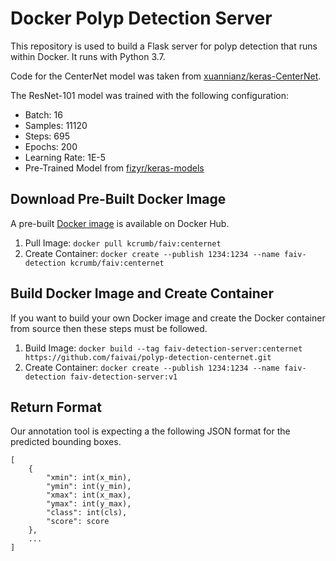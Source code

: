 # Docker Polyp Detection Server

This repository is used to build a Flask server for polyp detection that runs within Docker. 
It runs with Python 3.7.

Code for the CenterNet model was taken from [xuannianz/keras-CenterNet](https://github.com/xuannianz/keras-CenterNet).

The ResNet-101 model was trained with the following configuration:
- Batch: 16
- Samples: 11120
- Steps: 695
- Epochs: 200
- Learning Rate: 1E-5
- Pre-Trained Model from [fizyr/keras-models](https://github.com/fizyr/keras-models/releases)

## Download Pre-Built Docker Image

A pre-built [Docker image](https://hub.docker.com/r/kcrumb/faiv/tags) is available on Docker Hub.
1. Pull Image: `docker pull kcrumb/faiv:centernet`
4. Create Container: `docker create --publish 1234:1234 --name faiv-detection kcrumb/faiv:centernet`

## Build Docker Image and Create Container

If you want to build your own Docker image and create the Docker container from source then these steps must be followed.
1. Build Image: `docker build --tag faiv-detection-server:centernet https://github.com/faivai/polyp-detection-centernet.git`
4. Create Container: `docker create --publish 1234:1234 --name faiv-detection faiv-detection-server:v1`

## Return Format

Our annotation tool is expecting a the following JSON format for the predicted bounding boxes.

````
[
    {
        "xmin": int(x_min),
        "ymin": int(y_min),
        "xmax": int(x_max),
        "ymax": int(y_max),
        "class": int(cls),
        "score": score
    },
    ...
]
````
